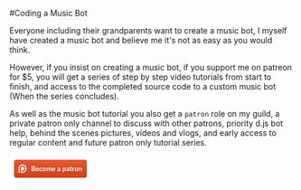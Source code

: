 #Coding a Music Bot

Everyone including their grandparents want to create a music bot, I myself have created a music bot and believe me it's not as easy as you would think.

However, if you insist on creating a music bot, if you support me on patreon for $5, you will get a series of step by step video tutorials from start to finish, and access to the completed source code to a custom music bot (When the series concludes).

As well as the music bot tutorial you also get a `patron` role on my guild, a private patron only channel to discuss with other patrons, priority d.js bot help, behind the scenes pictures, videos and vlogs, and early access to regular content and future patron only tutorial series.

[![Support me on Patreon](/assets/becomeAPatronBanner.png)](https://www.patreon.com/anidiotsguide)

